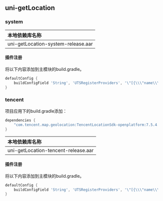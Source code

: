 ## uni-getLocation

### system 

|本地依赖库名称						|
|:--								|
|uni-getLocation-system-release.aar	|

#### 插件注册

将以下内容添加到主模块的build.gradle。

```groovy
defaultConfig {
    buildConfigField 'String', 'UTSRegisterProviders', '\"[{\\\"name\\\":\\\"system\\\",\\\"service\\\":\\\"location\\\",\\\"class\\\":\\\"uts.sdk.modules.DCloudUniGetLocationSystem.UniLocationSystemProviderImpl\\\"}]\"'
}
```

### tencent

项目应用下的build.gradle添加：

```groovy
dependencies {
    "com.tencent.map.geolocation:TencentLocationSdk-openplatform:7.5.4.8"
}
```

|本地依赖库名称						|
|:--								|
|uni-getLocation-tencent-release.aar|

#### 插件注册

将以下内容添加到主模块的build.gradle。

```groovy
defaultConfig {
    buildConfigField 'String', 'UTSRegisterProviders', '\"[{\\\"name\\\":\\\"tencent\\\",\\\"service\\\":\\\"location\\\",\\\"class\\\":\\\"uts.sdk.modules.DCloudUniGetLocationTencent.UniLocationTencentProviderImpl\\\"}]\"'
}
```